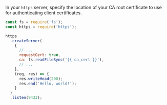 In your `https` server, specify the location of your CA root certificate to use for authenticating client certificates.

```javascript
const fs = require('fs');
const https = require('https');

https
  .createServer(
    {
      // ...
      requestCert: true,
      ca: fs.readFileSync('{{ ca_cert }}'),
      // ...
    },
    (req, res) => {
      res.writeHead(200);
      res.end('Hello, world!');
    }
  )
  .listen(9433);
```

